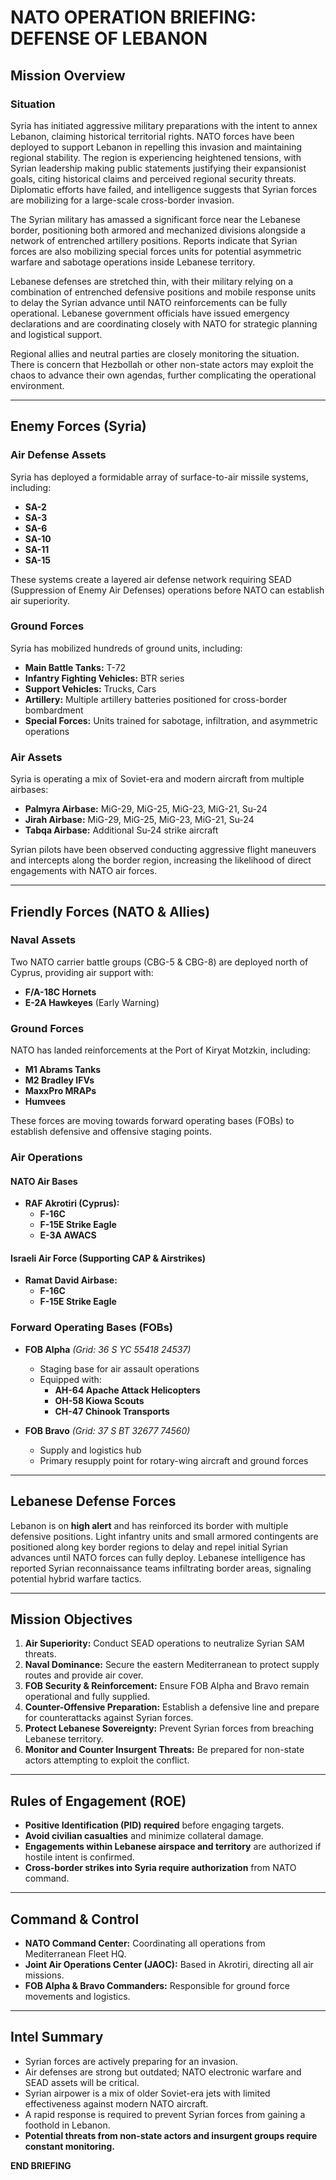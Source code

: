 # NATO OPERATION BRIEFING: DEFENSE OF LEBANON

## **Mission Overview**

### **Situation**
Syria has initiated aggressive military preparations with the intent to annex Lebanon, claiming historical territorial rights. NATO forces have been deployed to support Lebanon in repelling this invasion and maintaining regional stability. The region is experiencing heightened tensions, with Syrian leadership making public statements justifying their expansionist goals, citing historical claims and perceived regional security threats. Diplomatic efforts have failed, and intelligence suggests that Syrian forces are mobilizing for a large-scale cross-border invasion.

The Syrian military has amassed a significant force near the Lebanese border, positioning both armored and mechanized divisions alongside a network of entrenched artillery positions. Reports indicate that Syrian forces are also mobilizing special forces units for potential asymmetric warfare and sabotage operations inside Lebanese territory.

Lebanese defenses are stretched thin, with their military relying on a combination of entrenched defensive positions and mobile response units to delay the Syrian advance until NATO reinforcements can be fully operational. Lebanese government officials have issued emergency declarations and are coordinating closely with NATO for strategic planning and logistical support.

Regional allies and neutral parties are closely monitoring the situation. There is concern that Hezbollah or other non-state actors may exploit the chaos to advance their own agendas, further complicating the operational environment.

---

## **Enemy Forces (Syria)**

### **Air Defense Assets**
Syria has deployed a formidable array of surface-to-air missile systems, including:
- **SA-2**
- **SA-3**
- **SA-6**
- **SA-10**
- **SA-11**
- **SA-15**

These systems create a layered air defense network requiring SEAD (Suppression of Enemy Air Defenses) operations before NATO can establish air superiority.

### **Ground Forces**
Syria has mobilized hundreds of ground units, including:
- **Main Battle Tanks:** T-72
- **Infantry Fighting Vehicles:** BTR series
- **Support Vehicles:** Trucks, Cars
- **Artillery:** Multiple artillery batteries positioned for cross-border bombardment
- **Special Forces:** Units trained for sabotage, infiltration, and asymmetric operations

### **Air Assets**
Syria is operating a mix of Soviet-era and modern aircraft from multiple airbases:
- **Palmyra Airbase:** MiG-29, MiG-25, MiG-23, MiG-21, Su-24
- **Jirah Airbase:** MiG-29, MiG-25, MiG-23, MiG-21, Su-24
- **Tabqa Airbase:** Additional Su-24 strike aircraft

Syrian pilots have been observed conducting aggressive flight maneuvers and intercepts along the border region, increasing the likelihood of direct engagements with NATO air forces.

---

## **Friendly Forces (NATO & Allies)**

### **Naval Assets**
Two NATO carrier battle groups (CBG-5 & CBG-8) are deployed north of Cyprus, providing air support with:
- **F/A-18C Hornets**
- **E-2A Hawkeyes** (Early Warning)

### **Ground Forces**
NATO has landed reinforcements at the Port of Kiryat Motzkin, including:
- **M1 Abrams Tanks**
- **M2 Bradley IFVs**
- **MaxxPro MRAPs**
- **Humvees**

These forces are moving towards forward operating bases (FOBs) to establish defensive and offensive staging points.

### **Air Operations**
#### **NATO Air Bases**
- **RAF Akrotiri (Cyprus):**
  - **F-16C**
  - **F-15E Strike Eagle**
  - **E-3A AWACS**

#### **Israeli Air Force (Supporting CAP & Airstrikes)**
- **Ramat David Airbase:**
  - **F-16C**
  - **F-15E Strike Eagle**

### **Forward Operating Bases (FOBs)**
- **FOB Alpha** *(Grid: 36 S YC 55418 24537)*
  - Staging base for air assault operations
  - Equipped with:
    - **AH-64 Apache Attack Helicopters**
    - **OH-58 Kiowa Scouts**
    - **CH-47 Chinook Transports**

- **FOB Bravo** *(Grid: 37 S BT 32677 74560)*
  - Supply and logistics hub
  - Primary resupply point for rotary-wing aircraft and ground forces

---

## **Lebanese Defense Forces**
Lebanon is on **high alert** and has reinforced its border with multiple defensive positions. Light infantry units and small armored contingents are positioned along key border regions to delay and repel initial Syrian advances until NATO forces can fully deploy. Lebanese intelligence has reported Syrian reconnaissance teams infiltrating border areas, signaling potential hybrid warfare tactics.

---

## **Mission Objectives**
1. **Air Superiority:** Conduct SEAD operations to neutralize Syrian SAM threats.
2. **Naval Dominance:** Secure the eastern Mediterranean to protect supply routes and provide air cover.
3. **FOB Security & Reinforcement:** Ensure FOB Alpha and Bravo remain operational and fully supplied.
4. **Counter-Offensive Preparation:** Establish a defensive line and prepare for counterattacks against Syrian forces.
5. **Protect Lebanese Sovereignty:** Prevent Syrian forces from breaching Lebanese territory.
6. **Monitor and Counter Insurgent Threats:** Be prepared for non-state actors attempting to exploit the conflict.

---

## **Rules of Engagement (ROE)**
- **Positive Identification (PID) required** before engaging targets.
- **Avoid civilian casualties** and minimize collateral damage.
- **Engagements within Lebanese airspace and territory** are authorized if hostile intent is confirmed.
- **Cross-border strikes into Syria require authorization** from NATO command.

---

## **Command & Control**
- **NATO Command Center:** Coordinating all operations from Mediterranean Fleet HQ.
- **Joint Air Operations Center (JAOC):** Based in Akrotiri, directing all air missions.
- **FOB Alpha & Bravo Commanders:** Responsible for ground force movements and logistics.

---

## **Intel Summary**
- Syrian forces are actively preparing for an invasion.
- Air defenses are strong but outdated; NATO electronic warfare and SEAD assets will be critical.
- Syrian airpower is a mix of older Soviet-era jets with limited effectiveness against modern NATO aircraft.
- A rapid response is required to prevent Syrian forces from gaining a foothold in Lebanon.
- **Potential threats from non-state actors and insurgent groups require constant monitoring.**

**END BRIEFING**
